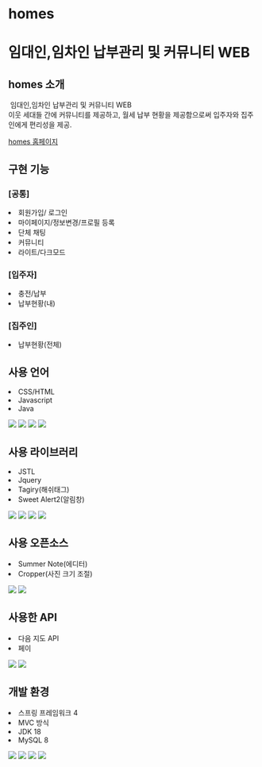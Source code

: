 # homes
<h1>임대인,임차인 납부관리 및 커뮤니티 WEB</h1>

<h2>homes 소개</h2>
<p>&nbsp;임대인,임차인 납부관리 및 커뮤니티 WEB<br>
이웃 세대들 간에 커뮤니티를 제공하고, 월세 납부 현황을 제공함으로써 입주자와 집주인에게 편리성을 제공.<br></p>
<a href="http://dbswn2414.cafe24.com/main/index.do">homes 홈페이지</a>

<h2>구현 기능</h2>
<h3>[공통]</h3>
<li>회원가입/ 로그인</li>
<li>마이페이지/정보변경/프로필 등록</li>
<li>단체 채팅</li>
<li>커뮤니티</li>
<li>라이트/다크모드</li>

<h3>[입주자]</h3>
<li>충전/납부</li>
<li>납부현황(내)</li>

<h3>[집주인]</h3>
<li>납부현황(전체)</li>




<h2>사용 언어</h2>
<li>CSS/HTML</li>
<li>Javascript</li>
<li>Java</li>
<p>
  <img src="https://img.shields.io/badge/CSS3-yellow?style=flat&logo=CSS3&logoColor=white"/>
  <img src="https://img.shields.io/badge/HTML5-green?style=flat&logo=HTML5&logoColor=white"/>
  <img src="https://img.shields.io/badge/JavaScript-F05138?style=flat&logo=JavaScript&logoColor=white"/>
  <img src="https://img.shields.io/badge/Java-blue?style=flat&logo=Java&logoColor=white"/>
</p>

<h2>사용 라이브러리</h2>
<li>JSTL</li>
<li>Jquery</li>
<li>Tagiry(해쉬태그)</li>
<li>Sweet Alert2(알림창)</li>
<p>
  <img src="https://img.shields.io/badge/JSTL-red?style=flat&logo=JSTL&logoColor=white"/>
  <img src="https://img.shields.io/badge/Jquery-blue?style=flat&logo=Jquery&logoColor=white"/>
  <img src="https://img.shields.io/badge/Tagiry-green?style=flat&logo=Tagiry&logoColor=white"/>
  <img src="https://img.shields.io/badge/SweetAlert2-skyblue?style=flat&logo=Sweet Alert2&logoColor=white"/>
</p>

<h2>사용 오픈소스</h2>
<li>Summer Note(에디터)</li>
<li>Cropper(사진 크기 조절)</li>
<p>
  <img src="https://img.shields.io/badge/SummerNote-blue?style=flat&logo=SummerNote&logoColor=white"/>
  <img src="https://img.shields.io/badge/Cropper-green?style=flat&logo=Cropper&logoColor=white"/>
</p>

<h2>사용한 API</h2>
<li>다음 지도 API</li>
<li>페이</li>
<p>
  <img src="https://img.shields.io/badge/Map-red?style=flat&logo=Map&logoColor=white"/>
  <img src="https://img.shields.io/badge/Pay-blue?style=flat&logo=Pay&logoColor=white"/>
</p>

<h2>개발 환경</h2>
<li>스프링 프레임워크 4</li>
<li>MVC 방식</li>
<li>JDK 18</li>
<li>MySQL 8</li>
<p>
  <img src="https://img.shields.io/badge/Spring-green?style=flat&logo=Spring&logoColor=white"/>
  <img src="https://img.shields.io/badge/MVC-yellow?style=flat&logo=MVC&logoColor=white"/>
  <img src="https://img.shields.io/badge/JDK-red?style=flat&logo=JDK&logoColor=white"/>
  <img src="https://img.shields.io/badge/MySQL-blue?style=flat&logo=MySQL&logoColor=white"/>
</p>
